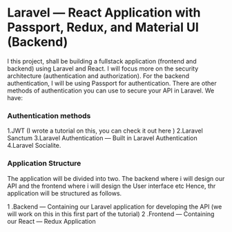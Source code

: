 
# Laravel — React Application with Passport, Redux, and Material UI (Backend)  

I this project, shall be building a fullstack application (frontend and backend) using Laravel and React. I will focus more on the security architecture (authentication and authorization). For the backend authentication, I will be using Passport for authentication. There are other methods of authentication you can use to secure your API in Laravel. We have:

### Authentication methods
1.JWT (I wrote a tutorial on this, you can check it out here )
2.Laravel Sanctum
3.Laravel Authentication — Built in Laravel Authentication
4.Laravel Socialite.

### Application Structure
The application will be divided into two. 
    The backend where i will design our API and the frontend where i  will design the User interface etc Hence, thr application will be structured as follows.

 1 .Backend — Containing our Laravel application for developing the API (we will work on this in this first part of the tutorial)
 2 .Frontend — Containing our React — Redux Application

